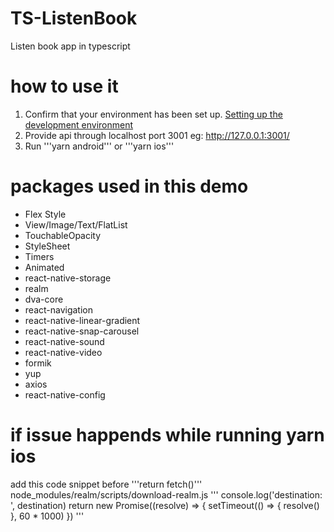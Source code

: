 # TS-ListenBook
Listen book app in typescript

# how to use it
1. Confirm that your environment has been set up. [Setting up the development environment](https://reactnative.dev/docs/environment-setup)
2. Provide api through localhost port 3001 eg: http://127.0.0.1:3001/
3. Run '''yarn android''' or '''yarn ios'''

# packages used in this demo
- Flex Style
- View/Image/Text/FlatList
- TouchableOpacity
- StyleSheet
- Timers
- Animated
- react-native-storage
- realm
- dva-core
- react-navigation
- react-native-linear-gradient
- react-native-snap-carousel
- react-native-sound
- react-native-video
- formik
- yup
- axios
- react-native-config

# if issue happends while running yarn ios
add this code snippet before '''return fetch()''' node_modules/realm/scripts/download-realm.js
'''
console.log('destination: ', destination)
    return new Promise((resolve) => {
        setTimeout(() => {
            resolve()
        }, 60 * 1000)
    })
'''
